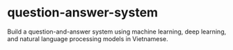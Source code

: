 # question-answer-system
Build a question-and-answer system using machine learning, deep learning, and natural language processing models in Vietnamese.
